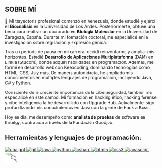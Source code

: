 ## SOBRE MÍ

👋 Mi trayectoria profesional comenzó en Venezuela, donde estudié y ejercí el 𝐁𝐢𝐨𝐚𝐧𝐚́𝐥𝐢𝐬𝐢𝐬 en la Universidad de Los Andes. Posteriormente, obtuve una beca para realizar un doctorado en 𝐁𝐢𝐨𝐥𝐨𝐠𝐢́𝐚 𝐌𝐨𝐥𝐞𝐜𝐮𝐥𝐚𝐫 en la Universidad de Zaragoza, España. Durante mi formación doctoral, me especialicé en la investigación sobre regulación y expresión génica.

Tras un período de pausa en mi carrera, decidí reinventarme y ampliar mis horizontes. Estudié 𝐃𝐞𝐬𝐚𝐫𝐫𝐨𝐥𝐥𝐨 𝐝𝐞 𝐀𝐩𝐥𝐢𝐜𝐚𝐜𝐢𝐨𝐧𝐞𝐬 𝐌𝐮𝐥𝐭𝐢𝐩𝐥𝐚𝐭𝐚𝐟𝐨𝐫𝐦𝐚 (DAM) en Linkia (Stucom), donde adquirí habilidades en programación. Además, me formé en desarrollo web con Keepcoding, dominando tecnologías como HTML, CSS, Js y más. De manera autodidacta, he ampliado mis conocimientos en múltiples lenguajes de programación, incluyendo Java, C# y Python.

Consciente de la creciente importancia de la ciberseguridad, también me especialicé en este campo. Mi formación en hacking ético, hacking forense y ciberinteligencia la he desarrollado con Upgrade Hub. Actualmente, sigo profundizando mis conocimientos en Java con la gente de Hack a Boss.

Hoy en día, me desempeño como 𝐚𝐧𝐚𝐥𝐢𝐬𝐭𝐚 𝐝𝐞 𝐩𝐫𝐮𝐞𝐛𝐚𝐬 de software en Entelgy, contratada a través de la Fundación Goodjob.

## Herramientas y lenguajes de programación:
<p align="left">
     <a href="https://openai.com/chatgpt" target="_blank" rel="noopener noreferrer">
        <img src="https://upload.wikimedia.org/wikipedia/commons/0/04/ChatGPT_logo.svg" alt="chatgpt" width="40" height="40"/>
    </a>
     <a href="https://git-scm.com/" target="_blank" rel="noopener noreferrer">
        <img src="https://cdn.jsdelivr.net/gh/devicons/devicon/icons/git/git-original.svg" alt="git" width="40" height="40"/>
    </a>
    <a href="https://www.java.com/" target="_blank" rel="noopener noreferrer">
        <img src="https://cdn.jsdelivr.net/gh/devicons/devicon/icons/java/java-original.svg" alt="java" width="40" height="40"/>
    </a>     
     <a href="https://www.python.org/" target="_blank" rel="noopener noreferrer">
        <img src="https://cdn.jsdelivr.net/gh/devicons/devicon/icons/python/python-original.svg" alt="python" width="40" height="40"/>
    </a>
     <a href="https://learn.microsoft.com/en-us/dotnet/csharp/" target="_blank" rel="noopener noreferrer">
        <img src="https://cdn.jsdelivr.net/gh/devicons/devicon/icons/csharp/csharp-original.svg" alt="csharp" width="40" height="40"/>
    </a>
    <a href="https://developer.mozilla.org/en-US/docs/Web/Guide/HTML/HTML5" target="_blank" rel="noopener noreferrer">
        <img src="https://cdn.jsdelivr.net/gh/devicons/devicon/icons/html5/html5-original-wordmark.svg" alt="html5" width="40" height="40"/>
    </a>
     <a href="https://www.w3.org/Style/CSS/" target="_blank" rel="noopener noreferrer">
        <img src="https://cdn.jsdelivr.net/gh/devicons/devicon/icons/css3/css3-original-wordmark.svg" alt="css3" width="40" height="40"/>
    </a>   
    <a href="https://developer.mozilla.org/en-US/docs/Web/JavaScript" target="_blank" rel="noopener noreferrer">
        <img src="https://cdn.jsdelivr.net/gh/devicons/devicon/icons/javascript/javascript-original.svg" alt="javascript" width="40" height="40"/>
    </a>   
    <a href="https://www.kali.org/" target="_blank" rel="noopener noreferrer">
        <img src="kali-linux.png" alt="kalilinux" width="40" height="40"/>
    </a>
</p>

